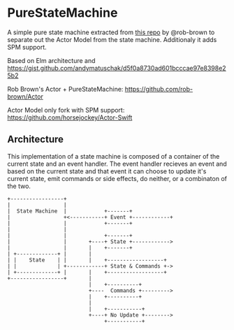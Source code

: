 # PureStateMachine

A simple pure state machine extracted from [this repo](https://github.com/rob-brown/Actor) by @rob-brown to separate out the Actor Model from the state machine. Additionaly it adds SPM support.

Based on Elm architecture and https://gist.github.com/andymatuschak/d5f0a8730ad601bcccae97e8398e25b2

Rob Brown's Actor + PureStateMachine: https://github.com/rob-brown/Actor

Actor Model only fork with SPM support: https://github.com/horsejockey/Actor-Swift

## Architecture

This implementation of a state machine is composed of a container of the current state and an event handler. The event handler recieves an event and based on the current state and that event it can choose to update it's current state, emit commands or side effects, do neither, or a combinaton of the two.


```
+-----------------+
|                 |
|  State Machine  |            +-------+
|                 +<-----------+ Event +------------+
|                 |            +-------+
|                 |
|                 |            +-------+
|                 |       +----+ State +------------>
|                 |       |    +-------+
| +-------------+ |       |
| |    State    | |       |    +------------------+
| |             | +------------+ State & Commands +->
| +-------------+ |       |    +------------------+
+-----------------+       |
                          |    +----------+
                          +----  Commands +--------->
                          |    +----------+
                          |
                          |    +-----------+
                          +----+ No Update +-------->
                               +-----------+

```
